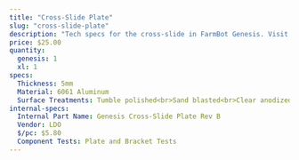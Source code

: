 ```yaml
---
title: "Cross-Slide Plate"
slug: "cross-slide-plate"
description: "Tech specs for the cross-slide in FarmBot Genesis. Visit [our shop](http://shop.farm.bot) to purchase parts."
price: $25.00
quantity:
  genesis: 1
  xl: 1
specs:
  Thickness: 5mm
  Material: 6061 Aluminum
  Surface Treatments: Tumble polished<br>Sand blasted<br>Clear anodized
internal-specs:
  Internal Part Name: Genesis Cross-Slide Plate Rev B
  Vendor: LDO
  $/pc: $5.80
  Component Tests: Plate and Bracket Tests
---
```


